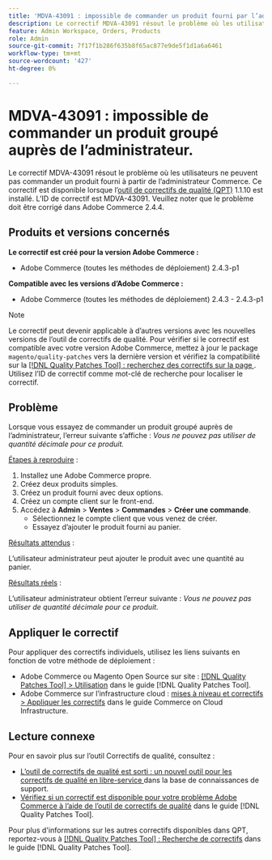 ```yaml
---
title: 'MDVA-43091 : impossible de commander un produit fourni par l’administrateur'
description: Le correctif MDVA-43091 résout le problème où les utilisateurs ne peuvent pas commander un produit fourni à partir de l’administrateur Commerce. Ce correctif est disponible lorsque l’[outil de correctifs de qualité (QPT)](https://experienceleague.adobe.com/en/docs/commerce-knowledge-base/kb/announcements/commerce-announcements/magento-quality-patches-released-new-tool-to-self-serve-quality-patches) 1.1.10 est installé. L’ID de correctif est MDVA-43091. Veuillez noter que le problème doit être corrigé dans Adobe Commerce 2.4.4.
feature: Admin Workspace, Orders, Products
role: Admin
source-git-commit: 7f17f1b286f635b8f65ac877e9de5f1d1a6a6461
workflow-type: tm+mt
source-wordcount: '427'
ht-degree: 0%

---
```


# MDVA-43091 : impossible de commander un produit groupé auprès de l’administrateur.

Le correctif MDVA-43091 résout le problème où les utilisateurs ne peuvent pas commander un produit fourni à partir de l’administrateur Commerce. Ce correctif est disponible lorsque l’[outil de correctifs de qualité (QPT)](https://experienceleague.adobe.com/en/docs/commerce-knowledge-base/kb/announcements/commerce-announcements/magento-quality-patches-released-new-tool-to-self-serve-quality-patches) 1.1.10 est installé. L’ID de correctif est MDVA-43091. Veuillez noter que le problème doit être corrigé dans Adobe Commerce 2.4.4.

## Produits et versions concernés

**Le correctif est créé pour la version Adobe Commerce :**

* Adobe Commerce (toutes les méthodes de déploiement) 2.4.3-p1

**Compatible avec les versions d’Adobe Commerce :**

* Adobe Commerce (toutes les méthodes de déploiement) 2.4.3 - 2.4.3-p1

>[!NOTE]
>
>Le correctif peut devenir applicable à d’autres versions avec les nouvelles versions de l’outil de correctifs de qualité. Pour vérifier si le correctif est compatible avec votre version Adobe Commerce, mettez à jour le package `magento/quality-patches` vers la dernière version et vérifiez la compatibilité sur la [[!DNL Quality Patches Tool] : recherchez des correctifs sur la page ](https://experienceleague.adobe.com/en/docs/commerce-knowledge-base/kb/announcements/commerce-announcements/magento-quality-patches-released-new-tool-to-self-serve-quality-patches). Utilisez l’ID de correctif comme mot-clé de recherche pour localiser le correctif.

## Problème

Lorsque vous essayez de commander un produit groupé auprès de l’administrateur, l’erreur suivante s’affiche : *Vous ne pouvez pas utiliser de quantité décimale pour ce produit.*

<u>Étapes à reproduire</u> :

1. Installez une Adobe Commerce propre.
1. Créez deux produits simples.
1. Créez un produit fourni avec deux options.
1. Créez un compte client sur le front-end.
1. Accédez à **Admin** > **Ventes** > **Commandes** > **Créer une commande**.
   * Sélectionnez le compte client que vous venez de créer.
   * Essayez d’ajouter le produit fourni au panier.

<u>Résultats attendus</u> :

L’utilisateur administrateur peut ajouter le produit avec une quantité au panier.

<u>Résultats réels</u> :

L’utilisateur administrateur obtient l’erreur suivante : *Vous ne pouvez pas utiliser de quantité décimale pour ce produit.*

## Appliquer le correctif

Pour appliquer des correctifs individuels, utilisez les liens suivants en fonction de votre méthode de déploiement :

* Adobe Commerce ou Magento Open Source sur site : [[!DNL Quality Patches Tool] > Utilisation](/help/tools/quality-patches-tool/usage.md) dans le guide [!DNL Quality Patches Tool].
* Adobe Commerce sur l’infrastructure cloud : [mises à niveau et correctifs > Appliquer les correctifs](https://experienceleague.adobe.com/docs/commerce-cloud-service/user-guide/develop/upgrade/apply-patches.html) dans le guide Commerce on Cloud Infrastructure.

## Lecture connexe

Pour en savoir plus sur l’outil Correctifs de qualité, consultez :

* [ L’outil de correctifs de qualité est sorti : un nouvel outil pour les correctifs de qualité en libre-service ](https://experienceleague.adobe.com/en/docs/commerce-knowledge-base/kb/announcements/commerce-announcements/magento-quality-patches-released-new-tool-to-self-serve-quality-patches) dans la base de connaissances de support.
* [Vérifiez si un correctif est disponible pour votre problème Adobe Commerce à l’aide de l’outil de correctifs de qualité](/help/tools/quality-patches-tool/patches-available-in-qpt/check-patch-for-magento-issue-with-magento-quality-patches.md) dans le guide [!DNL Quality Patches Tool].

Pour plus d&#39;informations sur les autres correctifs disponibles dans QPT, reportez-vous à [[!DNL Quality Patches Tool] : Recherche de correctifs](https://experienceleague.adobe.com/tools/commerce-quality-patches/index.html) dans le guide [!DNL Quality Patches Tool].
